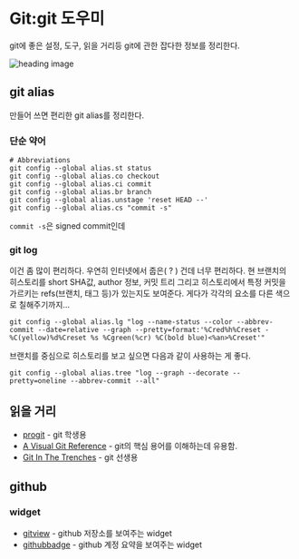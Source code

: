 # Git:git 도우미

git에 좋은 설정, 도구, 읽을 거리등 git에 관한 잡다한 정보를 정리한다.

![heading image](/articles/2011/git.png)

## git alias

만들어 쓰면 편리한 git alias를 정리한다.

### 단순 약어

    # Abbreviations
    git config --global alias.st status
    git config --global alias.co checkout
    git config --global alias.ci commit
    git config --global alias.br branch
    git config --global alias.unstage 'reset HEAD --'
    git config --global alias.cs "commit -s"

`commit -s`은 signed commit인데

### git log

이건 좀 많이 편리하다. 우연히 인터넷에서 줍은( ? ) 건데 너무 편리하다. 현 브랜치의 히스토리를 short SHA값, author 정보, 커밋 트리 그리고 히스토리에서 특정 커밋을 가르키는 refs(브랜치, 태그 등)가 있는지도 보여준다. 게다가 각각의 요소를 다른 색으로 칠해주기까지...

    git config --global alias.lg "log --name-status --color --abbrev-commit --date=relative --graph --pretty=format:'%Cred%h%Creset -%C(yellow)%d%Creset %s %Cgreen(%cr) %C(bold blue)<%an>%Creset'"

브랜치를 중심으로 히스토리를 보고 싶으면 다음과 같이 사용하는 게 좋다.

    git config --global alias.tree "log --graph --decorate --pretty=oneline --abbrev-commit --all"

## 읽을 거리

 * [progit][] - git 학생용
 * [A Visual Git Reference][] - git의 핵심 용어를 이해하는데 유용함.
 * [Git In The Trenches][] - git 선생용

[progit]: /articles/2012/progit.html
[Git In The Trenches]: http://cbx33.github.com/gitt/
[A Visual Git Reference]: http://marklodato.github.com/visual-git-guide/index-ko.html

## github

### widget

 * [gitview][] - github 저장소를 보여주는 widget
 * [githubbadge][] - github 계정 요약을 보여주는 widget

[gitview]: http://gitview.logicalcognition.com/
[githubbadge]: http://githubbadge.appspot.com/
